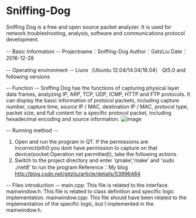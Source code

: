 # Sniffing-Dog
Sniffing Dog is a free and open source packet analyzer. It is used for network troubleshooting, analysis, software and communications protocol development.

-- Basic Information --
Projectname：Sniffing-Dog
Author：GatzLiu
Date：2016-12-28

-- Operating environment --
Liunx（Ubuntu 12.04/14.04/16.04）
Qt5.0 and following versions

-- Function --
Sniffing Dog has the functions of capturing physical layer data frames, analyzing IP, ARP, TCP, UDP, ICMP, HTTP and FTP protocols. It can display the basic information of protocol packets, including capture number, capture time, source IP / MAC, destination IP / MAC, protocol type, packet size, and full content for a specific protocol packet, including hexadecimal encoding and source information.
![image](https://github.com/GatzLiu/Sniffing-Dog/raw/master/picture/.jpg)

-- Running method --
1. Open and run the program in QT. 
If the permissions are incorrect(eth0:you dont have permission to capture on that device(socket:Operation net permitted)), 
take the following actions.
2. Switch to the project directory and enter ‘qmake’,'make' and 'sudo ./net8' to run the program
Reference：My blog http://blog.csdn.net/gitzliu/article/details/53996484

-- Files introduction --
main.cpp: This file is related to the interface.
mainwindow.h: This file is related to class definition and specific logic implementation.
mainwindow.cpp: This file should have been related to the implementation of the specific logic, but I implemented in the mainwindow.h.
